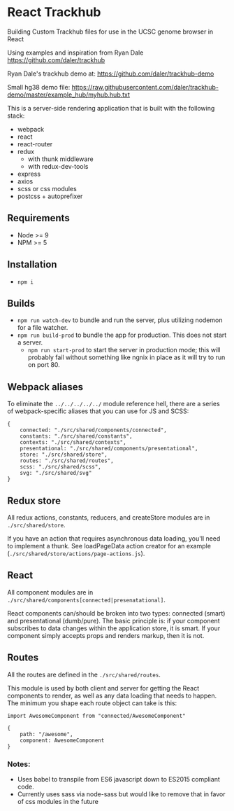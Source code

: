 # React Trackhub

Building Custom Trackhub files for use in the UCSC genome browser in React

Using examples and inspiration from Ryan Dale
https://github.com/daler/trackhub

Ryan Dale's trackhub demo at:
https://github.com/daler/trackhub-demo

Small hg38 demo file:
https://raw.githubusercontent.com/daler/trackhub-demo/master/example_hub/myhub.hub.txt


This is a server-side rendering application that is built with the following stack:
* webpack 
* react
* react-router
* redux
  * with thunk middleware
  * with redux-dev-tools
* express
* axios
* scss or css modules
* postcss + autoprefixer

## Requirements

* Node >= 9
* NPM >= 5

## Installation

* `npm i`

## Builds

* `npm run watch-dev` to bundle and run the server, plus utilizing nodemon for a file watcher.
* `npm run build-prod` to bundle the app for production. This does not start a server.
  * `npm run start-prod` to start the server in production mode; this will probably fail without something like ngnix in place as it will try to run on port 80.

## Webpack aliases

To eliminate the `../../../../../` module reference hell, there are a series of webpack-specific aliases that you can use for JS and SCSS:

```
{
    connected: "./src/shared/components/connected",
    constants: "./src/shared/constants",
    contexts: "./src/shared/contexts",
    presentational: "./src/shared/components/presentational",
    store: "./src/shared/store",
    routes: "./src/shared/routes",
    scss: "./src/shared/scss",
    svg: "./src/shared/svg"
}
```

## Redux store

All redux actions, constants, reducers, and createStore modules are in `./src/shared/store`.

If you have an action that requires asynchronous data loading, you'll need to implement a thunk. See loadPageData action creator for an example (`./src/shared/store/actions/page-actions.js`).

## React

All component modules are in `./src/shared/components[connected|presenatational]`.

React components can/should be broken into two types: connected (smart) and presentational (dumb/pure). The basic principle is: if your component subscribes to data changes within the application store, it is smart. If your component simply accepts props and renders markup, then it is not.

## Routes

All the routes are defined in the `./src/shared/routes`. 

This module is used by both client and server for getting the React components to render, as well as any data loading that needs to happen. The minimum you shape each route object can take is this:
```
import AwesomeComponent from "connected/AwesomeComponent"

{
    path: "/awesome",
    component: AwesomeComponent
}
```

### Notes:

* Uses babel to transpile from ES6 javascript down to ES2015 compliant code.
* Currently uses sass via node-sass but would like to remove that in favor of css modules in the future
